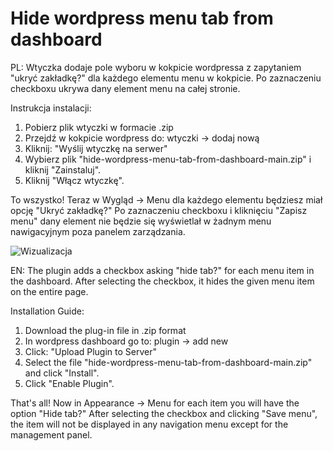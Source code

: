 # Hide wordpress menu tab from dashboard

PL: 
Wtyczka dodaje pole wyboru w kokpicie wordpressa z zapytaniem "ukryć zakładkę?" dla każdego elementu menu w kokpicie. Po zaznaczeniu checkboxu ukrywa dany element menu na całej stronie.

Instrukcja instalacji:
1. Pobierz plik wtyczki w formacie .zip
2. Przejdź w kokpicie wordpress do: wtyczki -> dodaj nową
3. Kliknij: "Wyślij wtyczkę na serwer"
4. Wybierz plik "hide-wordpress-menu-tab-from-dashboard-main.zip" i kliknij "Zainstaluj".
5. Kliknij "Włącz wtyczkę".

To wszystko!
Teraz w Wygląd -> Menu dla każdego elementu będziesz miał opcję "Ukryć zakładkę?"
Po zaznaczeniu checkboxu i kliknięciu "Zapisz menu" dany element nie będzie się wyświetlał w żadnym menu nawigacyjnym poza panelem zarządzania.

![Wizualizacja](https://www.dropbox.com/s/y343ufo290o1mrn/wizualizacja.png?dl=0)

EN:
The plugin adds a checkbox asking "hide tab?" for each menu item in the dashboard. After selecting the checkbox, it hides the given menu item on the entire page.

Installation Guide:
1. Download the plug-in file in .zip format
2. In wordpress dashboard go to: plugin -> add new
3. Click: "Upload Plugin to Server"
4. Select the file "hide-wordpress-menu-tab-from-dashboard-main.zip" and click "Install".
5. Click "Enable Plugin".

That's all!
Now in Appearance -> Menu for each item you will have the option "Hide tab?"
After selecting the checkbox and clicking "Save menu", the item will not be displayed in any navigation menu except for the management panel.